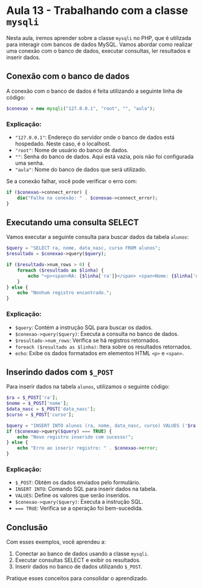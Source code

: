 # Aula 13 - Trabalhando com a classe `mysqli`

Nesta aula, iremos aprender sobre a classe `mysqli` no PHP, que é utilizada para interagir com bancos de dados MySQL. Vamos abordar como realizar uma conexão com o banco de dados, executar consultas, ler resultados e inserir dados.

## Conexão com o banco de dados

A conexão com o banco de dados é feita utilizando a seguinte linha de código:

```php
$conexao = new mysqli("127.0.0.1", "root", "", "aula");
```

### Explicação:
- `"127.0.0.1"`: Endereço do servidor onde o banco de dados está hospedado. Neste caso, é o localhost.
- `"root"`: Nome de usuário do banco de dados.
- `""`: Senha do banco de dados. Aqui está vazia, pois não foi configurada uma senha.
- `"aula"`: Nome do banco de dados que será utilizado.

Se a conexão falhar, você pode verificar o erro com:

```php
if ($conexao->connect_error) {
    die("Falha na conexão: " . $conexao->connect_error);
}
```

## Executando uma consulta SELECT

Vamos executar a seguinte consulta para buscar dados da tabela `alunos`:

```php
$query = "SELECT ra, nome, data_nasc, curso FROM alunos";
$resultado = $conexao->query($query);

if ($resultado->num_rows > 0) {
    foreach ($resultado as $linha) {
        echo "<p><span>RA: {$linha['ra']}</span> <span>Nome: {$linha['nome']}</span> <span>Data de Nascimento: {$linha['data_nasc']}</span> <span>Curso: {$linha['curso']}</span></p>";
    }
} else {
    echo "Nenhum registro encontrado.";
}
```

### Explicação:
- `$query`: Contém a instrução SQL para buscar os dados.
- `$conexao->query($query)`: Executa a consulta no banco de dados.
- `$resultado->num_rows`: Verifica se há registros retornados.
- `foreach ($resultado as $linha)`: Itera sobre os resultados retornados.
- `echo`: Exibe os dados formatados em elementos HTML `<p>` e `<span>`.

## Inserindo dados com `$_POST`

Para inserir dados na tabela `alunos`, utilizamos o seguinte código:

```php
$ra = $_POST['ra'];
$nome = $_POST['nome'];
$data_nasc = $_POST['data_nasc'];
$curso = $_POST['curso'];

$query = "INSERT INTO alunos (ra, nome, data_nasc, curso) VALUES ('$ra', '$nome', '$data_nasc', '$curso')";
if ($conexao->query($query) === TRUE) {
    echo "Novo registro inserido com sucesso!";
} else {
    echo "Erro ao inserir registro: " . $conexao->error;
}
```

### Explicação:
- `$_POST`: Obtém os dados enviados pelo formulário.
- `INSERT INTO`: Comando SQL para inserir dados na tabela.
- `VALUES`: Define os valores que serão inseridos.
- `$conexao->query($query)`: Executa a instrução SQL.
- `=== TRUE`: Verifica se a operação foi bem-sucedida.

## Conclusão

Com esses exemplos, você aprendeu a:
1. Conectar ao banco de dados usando a classe `mysqli`.
2. Executar consultas SELECT e exibir os resultados.
3. Inserir dados no banco de dados utilizando `$_POST`.

Pratique esses conceitos para consolidar o aprendizado.
